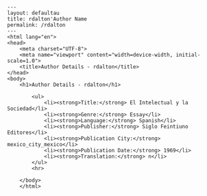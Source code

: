 
    ---
    layout: defaultau
    title: rdalton'Author Name 
    permalink: /rdalton
    ---
    <html lang="en">
    <head>
        <meta charset="UTF-8">
        <meta name="viewport" content="width=device-width, initial-scale=1.0">
        <title>Author Details - rdalton</title>
    </head>
    <body>
        <h1>Author Details - rdalton</h1>
        
            <ul>
                <li><strong>Title:</strong> El Intelectual y la Sociedad</li>
                <li><strong>Genre:</strong> Essay</li>
                <li><strong>Language:</strong> Spanish</li>
                <li><strong>Publisher:</strong> Siglo Feintiuno Editores</li>
                <li><strong>Publication City:</strong> mexico_city_mexico</li>
                <li><strong>Publication Date:</strong> 1969</li>
                <li><strong>Translation:</strong> n</li>
            </ul>
            <hr>
            
        </body>
        </html>
        